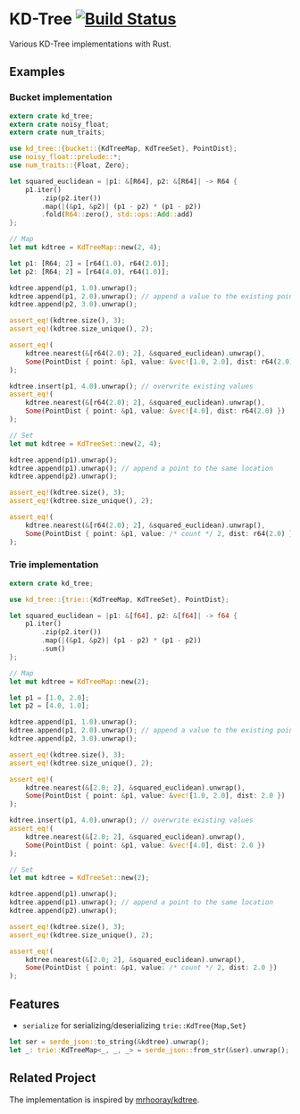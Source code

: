 # KD-Tree [![Build Status](https://travis-ci.com/ordovicia/kd-tree.svg?branch=master)](https://travis-ci.com/ordovicia/kd-tree)

<!--
[![kd-tree](https://img.shields.io/crates/v/kd-tree.svg)](https://crates.io/crates/kd-tree)
[![kd-tree](https://docs.rs/kd-tree/badge.svg)](https://docs.rs/kd-tree)
-->

Various KD-Tree implementations with Rust.

## Examples

### Bucket implementation

```rust
extern crate kd_tree;
extern crate noisy_float;
extern crate num_traits;

use kd_tree::{bucket::{KdTreeMap, KdTreeSet}, PointDist};
use noisy_float::prelude::*;
use num_traits::{Float, Zero};

let squared_euclidean = |p1: &[R64], p2: &[R64]| -> R64 {
    p1.iter()
        .zip(p2.iter())
        .map(|(&p1, &p2)| (p1 - p2) * (p1 - p2))
        .fold(R64::zero(), std::ops::Add::add)
};

// Map
let mut kdtree = KdTreeMap::new(2, 4);

let p1: [R64; 2] = [r64(1.0), r64(2.0)];
let p2: [R64; 2] = [r64(4.0), r64(1.0)];

kdtree.append(p1, 1.0).unwrap();
kdtree.append(p1, 2.0).unwrap(); // append a value to the existing point
kdtree.append(p2, 3.0).unwrap();

assert_eq!(kdtree.size(), 3);
assert_eq!(kdtree.size_unique(), 2);

assert_eq!(
    kdtree.nearest(&[r64(2.0); 2], &squared_euclidean).unwrap(),
    Some(PointDist { point: &p1, value: &vec![1.0, 2.0], dist: r64(2.0) })
);

kdtree.insert(p1, 4.0).unwrap(); // overwrite existing values
assert_eq!(
    kdtree.nearest(&[r64(2.0); 2], &squared_euclidean).unwrap(),
    Some(PointDist { point: &p1, value: &vec![4.0], dist: r64(2.0) })
);

// Set
let mut kdtree = KdTreeSet::new(2, 4);

kdtree.append(p1).unwrap();
kdtree.append(p1).unwrap(); // append a point to the same location
kdtree.append(p2).unwrap();

assert_eq!(kdtree.size(), 3);
assert_eq!(kdtree.size_unique(), 2);

assert_eq!(
    kdtree.nearest(&[r64(2.0); 2], &squared_euclidean).unwrap(),
    Some(PointDist { point: &p1, value: /* count */ 2, dist: r64(2.0) })
);
```

### Trie implementation

```rust
extern crate kd_tree;

use kd_tree::{trie::{KdTreeMap, KdTreeSet}, PointDist};

let squared_euclidean = |p1: &[f64], p2: &[f64]| -> f64 {
    p1.iter()
        .zip(p2.iter())
        .map(|(&p1, &p2)| (p1 - p2) * (p1 - p2))
        .sum()
};

// Map
let mut kdtree = KdTreeMap::new(2);

let p1 = [1.0, 2.0];
let p2 = [4.0, 1.0];

kdtree.append(p1, 1.0).unwrap();
kdtree.append(p1, 2.0).unwrap(); // append a value to the existing point
kdtree.append(p2, 3.0).unwrap();

assert_eq!(kdtree.size(), 3);
assert_eq!(kdtree.size_unique(), 2);

assert_eq!(
    kdtree.nearest(&[2.0; 2], &squared_euclidean).unwrap(),
    Some(PointDist { point: &p1, value: &vec![1.0, 2.0], dist: 2.0 })
);

kdtree.insert(p1, 4.0).unwrap(); // overwrite existing values
assert_eq!(
    kdtree.nearest(&[2.0; 2], &squared_euclidean).unwrap(),
    Some(PointDist { point: &p1, value: &vec![4.0], dist: 2.0 })
);

// Set
let mut kdtree = KdTreeSet::new(2);

kdtree.append(p1).unwrap();
kdtree.append(p1).unwrap(); // append a point to the same location
kdtree.append(p2).unwrap();

assert_eq!(kdtree.size(), 3);
assert_eq!(kdtree.size_unique(), 2);

assert_eq!(
    kdtree.nearest(&[2.0; 2], &squared_euclidean).unwrap(),
    Some(PointDist { point: &p1, value: /* count */ 2, dist: 2.0 })
);
```

## Features

* `serialize` for serializing/deserializing `trie::KdTree{Map,Set}`

```rust
let ser = serde_json::to_string(&kdtree).unwrap();
let _: trie::KdTreeMap<_, _, _> = serde_json::from_str(&ser).unwrap();
```

## Related Project

The implementation is inspired by [mrhooray/kdtree](https://github.com/mrhooray/kdtree-rs).
